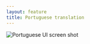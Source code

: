 ```yaml
---
layout: feature
title: Portuguese translation
---
```


![Portuguese UI screen shot](http://i60.tinypic.com/280v678.png)